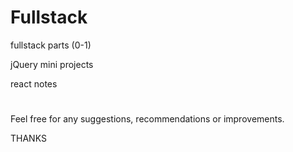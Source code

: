 # Fullstack 

fullstack parts (0-1)

jQuery mini projects

react notes

#

Feel free for any suggestions, recommendations or improvements.

THANKS
